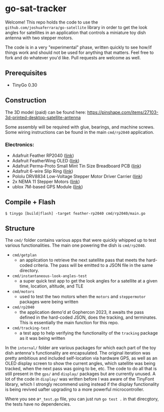 # go-sat-tracker

Welcome! This repo holds the code to use the `github.com/joshuaferrara/go-satellite` library in order to get the look
angles for satellites in an application that controls a miniature toy dish antenna with two stepper motors.

The code is in a very "experimental" phase, written quickly to see how/if things work and should not be used for
anything that matters. Feel free to fork and do whatever you'd like. Pull requests are welcome as well.

## Prerequisites
- TinyGo 0.30

## Construction
The 3D model (paid) can be found here: https://pinshape.com/items/27103-3d-printed-desktop-satellite-antenna

Some assembly will be required with glue, bearings, and machine screws. Some wiring instructions can be found in the 
main `cmd/rp2040` application.

### Electronics:
- Adafruit Feather RP2040 ([link](https://www.adafruit.com/product/4884))
- Adafruit FeatherWing OLED ([link](https://www.adafruit.com/product/2900))
- Adafruit Perma-Proto Small Mint Tin Size Breadboard PCB ([link](https://www.adafruit.com/product/1214))
- Adafruit 6-wire Slip Ring ([link](https://www.amazon.com/gp/product/B00QSHPIHE/ref=ppx_od_dt_b_asin_title_s00?ie=UTF8&psc=1))
- Pololu DRV8834 Low-Voltage Stepper Motor Driver Carrier ([link](https://www.pololu.com/product/2134))
- 2x NEMA 11 Stepper Motors ([link](https://www.amazon.com/gp/product/B00PNEPF4O/ref=ppx_yo_dt_b_asin_title_o00_s00?ie=UTF8&psc=1))
- ublox 7M-based GPS Module ([link](https://www.amazon.com/Satellite-Positioning-Antenna-Microcontroller-Receiver/dp/B09F3JHW77/ref=sr_1_6?crid=2H35U20QFXLZ7&keywords=NEO-7M+gps&qid=1695617632&s=electronics&sprefix=neo-7m+gp%2Celectronics%2C255&sr=1-6))

## Compile + Flash

```
$ tinygo [build|flash] -target feather-rp2040 cmd/rp2040/main.go
```

## Structure
The `cmd/` folder contains various apps that were quickly whipped up to test various functionalities. The main one
powering the dish is `cmd/rp2040`. 

- `cmd/getplan`
  - an application to retrieve the next satellite pass that meets the hard-coded criteria. The pass will be emitted to
  a JSON file in the same directory.
- `cmd/instantaneous-look-angles-test`
  - a super quick test app to get the look angles for a satellite at a given time, location, altitude, and TLE
- `cmd/motors`
  - used to test the two motors when the `motors` and `steppermotor` packages were being written
- `cmd/rp2040`
  - the application demo'd at Gophercon 2023, it awaits the pass defined in the hard-coded JSON, does the tracking, and
  terminates. This is essentially the main function for this repo. 
- `cmd/tracking-test`
  - a test app to help verifying the functionality of the `tracking` package as it was being written

In the `internal/` folder are various packages for which each part of the toy dish antenna's functionality are 
encapsulated. The original iteration was pretty ambitious and included self-location via hardware GPS, as well as an
OLED display screen to show the current angles, which satellite was being tracked, when the next pass was going to be,
etc. The code to do all that is still present in the `gps/` and `display/` packages but are currently unused. A lot of
the code in `display/` was written before I was aware of the TinyFont library, which I strongly recommend using instead
if the display functionality is being revived uafter upgrading to a more powerful microcontroller. 

Where you see a`*_test.go` file, you can just run `go test .` in that direcgtory, the tests have no dependencies. 